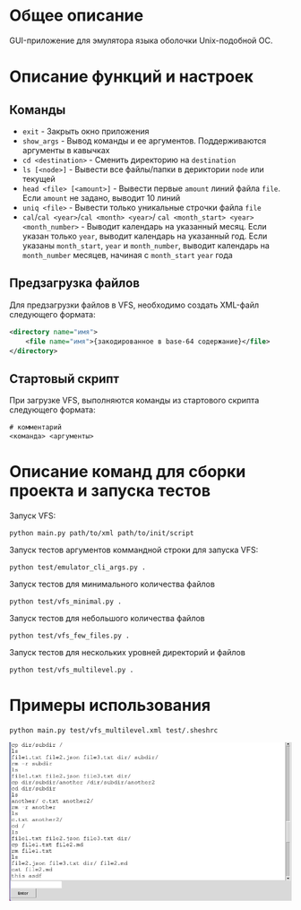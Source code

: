 # Общее описание
GUI-приложение для эмулятора языка оболочки Unix-подобной ОС.

# Описание функций и настроек
## Команды
- `exit` - Закрыть окно приложения
- `show_args` - Вывод команды и ее аргументов. Поддерживаются аргументы в
  кавычках
- `cd <destination>` - Сменить директорию на `destination`
- `ls [<node>]` - Вывести все файлы/папки в дериктории `node` или текущей
- `head <file> [<amount>]` - Вывести первые `amount` линий файла `file`. Если
  `amount` не задано, выводит 10 линий
- `uniq <file>` - Вывести только уникальные строчки файла `file`
- `cal`/`cal <year>`/`cal <month> <year>`/
  `cal <month_start> <year> <month_number>` - Выводит календарь на указанный
  месяц. Если указан только `year`, выводит календарь на указанный год. Если
  указаны `month_start`, `year` и `month_number`, выводит календарь на
  `month_number` месяцев, начиная с `month_start` `year` года

## Предзагрузка файлов
Для предзагрузки файлов в VFS, необходимо создать XML-файл следующего формата:
```xml
<directory name="имя">
    <file name="имя">{закодированное в base-64 содержание}</file>
</directory>
```

## Стартовый скрипт
При загрузке VFS, выполняются команды из стартового скрипта следующего формата:
```
# комментарий
<команда> <аргументы>
```

# Описание команд для сборки проекта и запуска тестов
Запуск VFS:
```
python main.py path/to/xml path/to/init/script
```

Запуск тестов аргументов коммандной строки для запуска VFS:
```
python test/emulator_cli_args.py .
```
Запуск тестов для минимального количества файлов
```
python test/vfs_minimal.py .
```
Запуск тестов для небольшого количества файлов
```
python test/vfs_few_files.py .
```
Запуск тестов для нескольких уровней директорий и файлов
```
python test/vfs_multilevel.py .
```

# Примеры использования

```
python main.py test/vfs_multilevel.xml test/.sheshrc
```
![image](usage_example.png)
